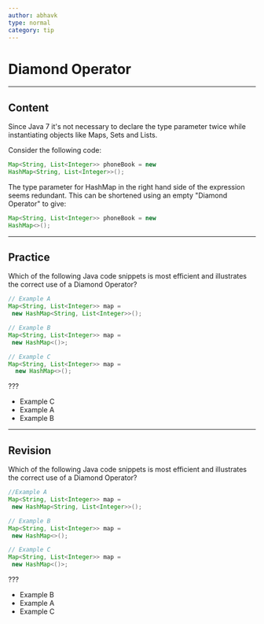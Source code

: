 ```yaml
---
author: abhavk
type: normal
category: tip
---
```


# Diamond Operator


---

## Content

Since Java 7 it's not necessary to declare the type parameter twice while instantiating objects like Maps, Sets and Lists.

Consider the following code:

```java
Map<String, List<Integer>> phoneBook = new 
HashMap<String, List<Integer>>();
```

The type parameter for HashMap in the right hand side of the expression seems redundant. This can be shortened using an empty "Diamond Operator" to give:

```java
Map<String, List<Integer>> phoneBook = new 
HashMap<>();
```


---

## Practice

Which of the following Java code snippets is most efficient and illustrates the correct use of a Diamond Operator?

```java
// Example A
Map<String, List<Integer>> map =
 new HashMap<String, List<Integer>>();

// Example B
Map<String, List<Integer>> map =
 new HashMap<()>;

// Example C
Map<String, List<Integer>> map =
  new HashMap<>();
```

???

- Example C
- Example A
- Example B


---

## Revision

Which of the following Java code snippets is most efficient and illustrates the correct use of a Diamond Operator?

```java
//Example A
Map<String, List<Integer>> map =
 new HashMap<String, List<Integer>>();

// Example B
Map<String, List<Integer>> map =
 new HashMap<>();

// Example C
Map<String, List<Integer>> map =
 new HashMap<()>;
```

???

- Example B
- Example A
- Example C
